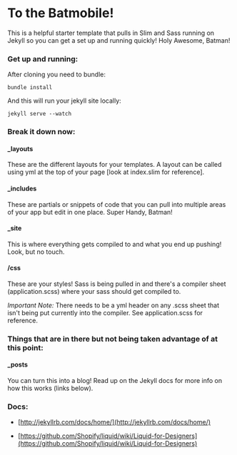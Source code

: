 # To the Batmobile!

This is a helpful starter template that pulls in Slim and Sass running on Jekyll so you can get a set up and running quickly! Holy Awesome, Batman!

### Get up and running:

After cloning you need to bundle:

```
bundle install
```

And this will run your jekyll site locally:

```  
jekyll serve --watch
```

### Break it down now:

#### _layouts

These are the different layouts for your templates. A layout can be called using yml at the top of your page [look at index.slim for reference].

#### _includes

These are partials or snippets of code that you can pull into multiple areas of your app but edit in one place. Super Handy, Batman!

#### _site

This is where everything gets compiled to and what you end up pushing! Look, but no touch.

#### /css

These are your styles! Sass is being pulled in and there's a compiler sheet (application.scss) where your sass should get compiled to. 

*Important Note:* There needs to be a yml header on any .scss sheet that isn't being put currently into the compiler. See application.scss for reference.

### Things that are in there but not being taken advantage of at this point:

#### _posts

You can turn this into a blog! Read up on the Jekyll docs for more info on how this works (links below).

### Docs:

- [http://jekyllrb.com/docs/home/](http://jekyllrb.com/docs/home/)

- [https://github.com/Shopify/liquid/wiki/Liquid-for-Designers](https://github.com/Shopify/liquid/wiki/Liquid-for-Designers)
